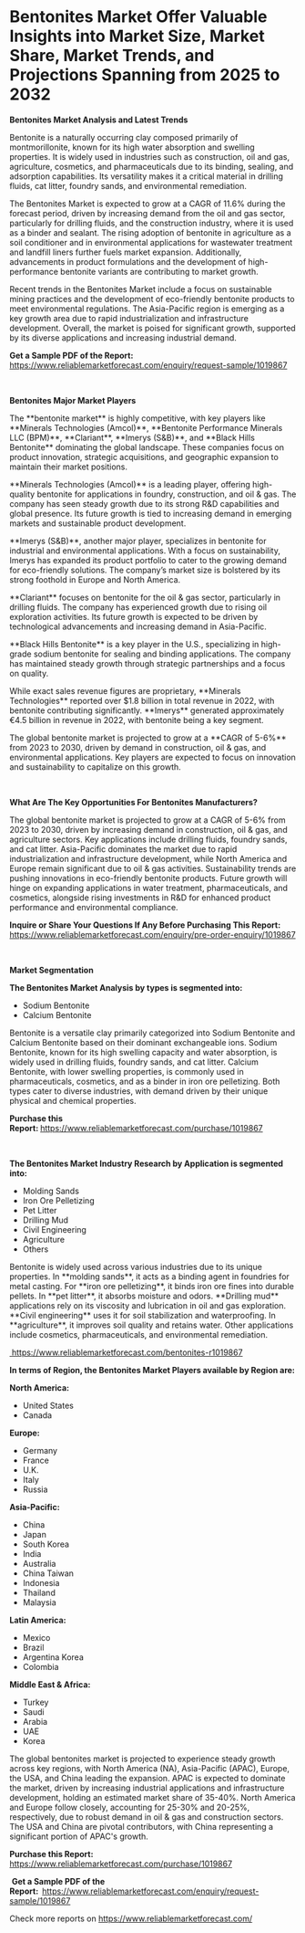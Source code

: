 <p><h1>Bentonites Market Offer Valuable Insights into Market Size, Market Share, Market Trends, and Projections Spanning from 2025 to 2032</h1></p><p><strong>Bentonites Market Analysis and Latest Trends</strong></p>
<p><p>Bentonite is a naturally occurring clay composed primarily of montmorillonite, known for its high water absorption and swelling properties. It is widely used in industries such as construction, oil and gas, agriculture, cosmetics, and pharmaceuticals due to its binding, sealing, and adsorption capabilities. Its versatility makes it a critical material in drilling fluids, cat litter, foundry sands, and environmental remediation.</p><p>The Bentonites Market is expected to grow at a CAGR of 11.6% during the forecast period, driven by increasing demand from the oil and gas sector, particularly for drilling fluids, and the construction industry, where it is used as a binder and sealant. The rising adoption of bentonite in agriculture as a soil conditioner and in environmental applications for wastewater treatment and landfill liners further fuels market expansion. Additionally, advancements in product formulations and the development of high-performance bentonite variants are contributing to market growth.</p><p>Recent trends in the Bentonites Market include a focus on sustainable mining practices and the development of eco-friendly bentonite products to meet environmental regulations. The Asia-Pacific region is emerging as a key growth area due to rapid industrialization and infrastructure development. Overall, the market is poised for significant growth, supported by its diverse applications and increasing industrial demand.</p></p>
<p><strong>Get a Sample PDF of the Report:&nbsp;</strong> <a href="https://www.reliablemarketforecast.com/enquiry/request-sample/1019867?utm_campaign=1108&utm_medium=2&utm_source=Github&utm_content=ia&utm_term=26012025&utm_id=bentonites">https://www.reliablemarketforecast.com/enquiry/request-sample/1019867</a></p>
<p>&nbsp;</p>
<p><strong>Bentonites Major Market Players</strong></p>
<p><p>The **bentonite market** is highly competitive, with key players like **Minerals Technologies (Amcol)**, **Bentonite Performance Minerals LLC (BPM)**, **Clariant**, **Imerys (S&B)**, and **Black Hills Bentonite** dominating the global landscape. These companies focus on product innovation, strategic acquisitions, and geographic expansion to maintain their market positions.</p><p>**Minerals Technologies (Amcol)** is a leading player, offering high-quality bentonite for applications in foundry, construction, and oil & gas. The company has seen steady growth due to its strong R&D capabilities and global presence. Its future growth is tied to increasing demand in emerging markets and sustainable product development.</p><p>**Imerys (S&B)**, another major player, specializes in bentonite for industrial and environmental applications. With a focus on sustainability, Imerys has expanded its product portfolio to cater to the growing demand for eco-friendly solutions. The company’s market size is bolstered by its strong foothold in Europe and North America.</p><p>**Clariant** focuses on bentonite for the oil & gas sector, particularly in drilling fluids. The company has experienced growth due to rising oil exploration activities. Its future growth is expected to be driven by technological advancements and increasing demand in Asia-Pacific.</p><p>**Black Hills Bentonite** is a key player in the U.S., specializing in high-grade sodium bentonite for sealing and binding applications. The company has maintained steady growth through strategic partnerships and a focus on quality.</p><p>While exact sales revenue figures are proprietary, **Minerals Technologies** reported over $1.8 billion in total revenue in 2022, with bentonite contributing significantly. **Imerys** generated approximately €4.5 billion in revenue in 2022, with bentonite being a key segment.</p><p>The global bentonite market is projected to grow at a **CAGR of 5-6%** from 2023 to 2030, driven by demand in construction, oil & gas, and environmental applications. Key players are expected to focus on innovation and sustainability to capitalize on this growth.</p></p>
<p>&nbsp;</p>
<p><strong>What Are The Key Opportunities For Bentonites Manufacturers?</strong></p>
<p><p>The global bentonite market is projected to grow at a CAGR of 5-6% from 2023 to 2030, driven by increasing demand in construction, oil & gas, and agriculture sectors. Key applications include drilling fluids, foundry sands, and cat litter. Asia-Pacific dominates the market due to rapid industrialization and infrastructure development, while North America and Europe remain significant due to oil & gas activities. Sustainability trends are pushing innovations in eco-friendly bentonite products. Future growth will hinge on expanding applications in water treatment, pharmaceuticals, and cosmetics, alongside rising investments in R&D for enhanced product performance and environmental compliance.</p></p>
<p><strong>Inquire or Share Your Questions If Any Before Purchasing This Report:</strong> <a href="https://www.reliablemarketforecast.com/enquiry/pre-order-enquiry/1019867?utm_campaign=1108&utm_medium=2&utm_source=Github&utm_content=ia&utm_term=26012025&utm_id=bentonites">https://www.reliablemarketforecast.com/enquiry/pre-order-enquiry/1019867</a></p>
<p>&nbsp;</p>
<p><strong>Market Segmentation</strong></p>
<p><strong>The Bentonites Market Analysis by types is segmented into:</strong></p>
<p><ul><li>Sodium Bentonite</li><li>Calcium Bentonite</li></ul></p>
<p><p>Bentonite is a versatile clay primarily categorized into Sodium Bentonite and Calcium Bentonite based on their dominant exchangeable ions. Sodium Bentonite, known for its high swelling capacity and water absorption, is widely used in drilling fluids, foundry sands, and cat litter. Calcium Bentonite, with lower swelling properties, is commonly used in pharmaceuticals, cosmetics, and as a binder in iron ore pelletizing. Both types cater to diverse industries, with demand driven by their unique physical and chemical properties.</p></p>
<p><strong>Purchase this Report:&nbsp;</strong><a href="https://www.reliablemarketforecast.com/purchase/1019867?utm_campaign=1108&utm_medium=2&utm_source=Github&utm_content=ia&utm_term=26012025&utm_id=bentonites">https://www.reliablemarketforecast.com/purchase/1019867</a></p>
<p>&nbsp;</p>
<p><strong>The Bentonites Market Industry Research by Application is segmented into:</strong></p>
<p><ul><li>Molding Sands</li><li>Iron Ore Pelletizing</li><li>Pet Litter</li><li>Drilling Mud</li><li>Civil Engineering</li><li>Agriculture</li><li>Others</li></ul></p>
<p><p>Bentonite is widely used across various industries due to its unique properties. In **molding sands**, it acts as a binding agent in foundries for metal casting. For **iron ore pelletizing**, it binds iron ore fines into durable pellets. In **pet litter**, it absorbs moisture and odors. **Drilling mud** applications rely on its viscosity and lubrication in oil and gas exploration. **Civil engineering** uses it for soil stabilization and waterproofing. In **agriculture**, it improves soil quality and retains water. Other applications include cosmetics, pharmaceuticals, and environmental remediation.</p></p>
<p><a href="https://www.reliablemarketforecast.com/bentonites-r1019867?utm_campaign=1108&utm_medium=2&utm_source=Github&utm_content=ia&utm_term=26012025&utm_id=bentonites">&nbsp;https://www.reliablemarketforecast.com/bentonites-r1019867</a></p>
<p><strong>In terms of Region, the Bentonites Market Players available by Region are:</strong></p>
<p>
    <p> <strong> North America: </strong>
        <ul>
            <li>United States</li>
            <li>Canada</li>
        </ul>
        </p> 
    <p> <strong> Europe: </strong>
        <ul>
            <li>Germany</li>
            <li>France</li>
            <li>U.K.</li>
            <li>Italy</li>
            <li>Russia</li>
        </ul>
        </p> 
    <p> <strong> Asia-Pacific: </strong>
        <ul>
            <li>China</li>
            <li>Japan</li>
            <li>South Korea</li>
            <li>India</li>
            <li>Australia</li>
            <li>China Taiwan</li>
            <li>Indonesia</li>
            <li>Thailand</li>
            <li>Malaysia</li>
        </ul>
        </p> 
    <p> <strong> Latin America: </strong>
        <ul>
            <li>Mexico</li>
            <li>Brazil</li>
            <li>Argentina Korea</li>
            <li>Colombia</li>
        </ul>
        </p> 
    <p> <strong> Middle East & Africa: </strong>
        <ul>
            <li>Turkey</li>
            <li>Saudi</li>
            <li>Arabia</li>
            <li>UAE</li>
            <li>Korea</li>
        </ul>
    </p>
    </p>
<p><p>The global bentonites market is projected to experience steady growth across key regions, with North America (NA), Asia-Pacific (APAC), Europe, the USA, and China leading the expansion. APAC is expected to dominate the market, driven by increasing industrial applications and infrastructure development, holding an estimated market share of 35-40%. North America and Europe follow closely, accounting for 25-30% and 20-25%, respectively, due to robust demand in oil & gas and construction sectors. The USA and China are pivotal contributors, with China representing a significant portion of APAC's growth.</p></p>
<p><strong>Purchase this Report: </strong><a href="https://www.reliablemarketforecast.com/purchase/1019867?utm_campaign=1108&utm_medium=2&utm_source=Github&utm_content=ia&utm_term=26012025&utm_id=bentonites">https://www.reliablemarketforecast.com/purchase/1019867</a></p>
<p>&nbsp;<strong>Get a Sample PDF of the Report:&nbsp;&nbsp;</strong><a href="https://www.reliablemarketforecast.com/enquiry/request-sample/1019867?utm_campaign=1108&utm_medium=2&utm_source=Github&utm_content=ia&utm_term=26012025&utm_id=bentonites">https://www.reliablemarketforecast.com/enquiry/request-sample/1019867</a></p>
<p><strong></strong></p>
<p>Check more reports on <a href="https://www.reliablemarketforecast.com/?utm_campaign=1108&utm_medium=2&utm_source=Github&utm_content=ia&utm_term=26012025&utm_id=bentonites">https://www.reliablemarketforecast.com/</a></p>